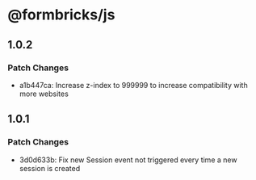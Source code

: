 # @formbricks/js

## 1.0.2

### Patch Changes

- a1b447ca: Increase z-index to 999999 to increase compatibility with more websites

## 1.0.1

### Patch Changes

- 3d0d633b: Fix new Session event not triggered every time a new session is created
